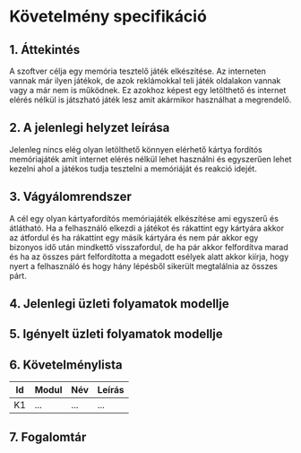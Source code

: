 # Követelmény specifikáció

## 1. Áttekintés

A szoftver célja egy memória tesztelő játék elkészítése. Az interneten vannak már ilyen játékok, de azok reklámokkal teli játék oldalakon vannak vagy a már nem is működnek. Ez azokhoz képest egy letölthető és internet elérés nélkül is játszható játék lesz amit akármikor használhat a megrendelő.

## 2. A jelenlegi helyzet leírása

Jelenleg nincs elég olyan letölthető könnyen elérhető kártya fordítós memóriajáték amit internet elérés nélkül lehet használni és egyszerűen lehet kezelni ahol a játékos tudja tesztelni a memóriáját és reakció idejét.

## 3. Vágyálomrendszer

A cél egy olyan kártyafordítós memóriajáték elkészítése ami egyszerű és átlátható. Ha a felhasználó elkezdi a játékot és rákattint egy kártyára akkor az átfordul és ha rákattint egy másik kártyára és nem pár akkor egy bizonyos idő után mindkettő visszafordul, de ha pár akkor felfordítva marad és ha az összes párt felfordította a megadott esélyek alatt akkor kiírja, hogy nyert a felhasználó és hogy hány lépésből sikerült megtalálnia az összes párt.

## 4. Jelenlegi üzleti folyamatok modellje

## 5. Igényelt üzleti folyamatok modellje

## 6. Követelménylista

| Id | Modul | Név | Leírás |
| :---: | --- | --- | --- |
| K1 | ... | ... | ... |

## 7. Fogalomtár
